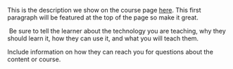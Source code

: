 This is the description we show on the course page [here](https://lab.github.com/guilherme25domingues/projeto-e-mail-mkt). This first paragraph will be featured at the top of the page so make it great.
​

​
Be sure to tell the learner about the technology you are teaching, why they should learn it, how they can use it, and what you will teach them.
​


Include information on how they can reach you for questions about the content or course. 